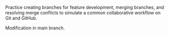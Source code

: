 Practice creating branches for feature development, merging branches, and resolving merge conflicts to simulate a common collaborative workflow on Git and GitHub.


 Modification in main branch.